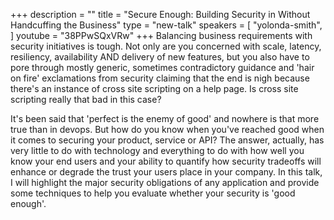 +++
description = ""
title = "Secure Enough: Building Security in Without Handcuffing the Business"
type = "new-talk"
speakers = [
        "yolonda-smith",
]
youtube = "38PPwSQxVRw"
+++
Balancing business requirements with security initiatives is tough. Not only are you concerned with scale, latency, resiliency, availability AND delivery of new features, but you also have to pore through mostly generic, sometimes contradictory guidance and 'hair on fire' exclamations from security claiming that the end is nigh because there's an instance of cross site scripting on a help page. Is cross site scripting really that bad in this case?

It's been said that 'perfect is the enemy of good' and nowhere is that more true than in devops. But how do you know when you've reached good when it comes to securing your product, service or API? The answer, actually, has very little to do with technology and everything to do with how well you know your end users and your ability to quantify how security tradeoffs will enhance or degrade the trust your users place in your company. In this talk, I will highlight the major security obligations of any application and provide some techniques to help you evaluate whether your security is 'good enough'.